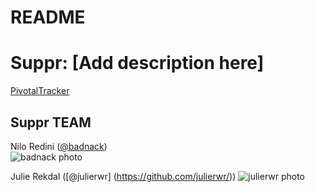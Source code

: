 README
==

# Suppr: [Add description here]

[PivotalTracker](https://www.pivotaltracker.com/s/projects/1193866)

## Suppr TEAM

Nilo Redini ([@badnack](https://github.com/badnack/))  
![badnack photo](https://avatars0.githubusercontent.com/u/1037156?v=2&s=140)

Julie Rekdal ([@julierwr] (https://github.com/julierwr/))
![julierwr photo](https://avatars0.githubusercontent.com/u/6633826?v=2&s=140)

